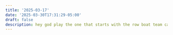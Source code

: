 ```yaml
---
title: '2025-03-17'
date: '2025-03-30T17:31:29-05:00'
draft: false
description: hey god play the one that starts with the row boat team captains with the megaphones going down the river and ends with the light post swaying in the wind
---
```

